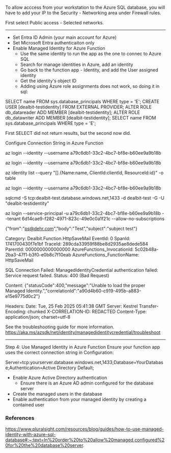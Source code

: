 To allow acccess from your workstation to the Azure SQL database, you will have to add your IP to the Security - Networking area under Firewall rules.

First select Public access - Selected networks.

---
- Set Entra ID Admin (your main account for Azure)
- Set Microsoft Entra authenticaiton only
- Enable Managed Identity for Azure Function
  - Use the same identity to run the app as the one to connec to Azure SQL
  - Search for manage identities in Azure, add an identity
  - Go back to the function app - Identity, and add the User assigned identity
  - Get the identity's object ID
  - Adding using Azure role assignments does not work, so doing it in sql:
  
SELECT name FROM sys.database_principals WHERE type = 'E';
CREATE USER [dealbit-testidentity] FROM EXTERNAL PROVIDER;
ALTER ROLE db_datareader ADD MEMBER [dealbit-testidentity];
ALTER ROLE db_datawriter ADD MEMBER [dealbit-testidentity];
SELECT name FROM sys.database_principals WHERE type = 'E';

First SELECT did not return results, but the second now did.

Configure Connection String in Azure Function


az login --identity --username a79c6db1-33c2-4bc7-bf8e-b60ee9a9b18b


az login --identity --username a79c6db1-33c2-4bc7-bf8e-b60ee9a9b18b

az identity list --query "[].{Name:name, ClientId:clientId, ResourceId:id}" -o table

az login --identity --username a79c6db1-33c2-4bc7-bf8e-b60ee9a9b18b



sqlcmd -S tcp:dealbit-test.database.windows.net,1433 -d dealbit-test -G -U "dealbit-testidentity"

az login --service-principal -u a79c6db1-33c2-4bc7-bf8e-b60ee9a9b18b --tenant 6d14cae9-f282-4971-823c-49e0c0a1f21c --allow-no-subscriptions


{"from":"ps@dehr.com","body":"Test","subject":"subject test"}


Category: Dealbit.Function.HttpSaveMail
EventId: 0
SpanId: 1741700430f7e1bf
TraceId: 289cda33959f88be8d2935ae8dede584
ParentId: 0000000000000000
AzureFunctions_InvocationId: 5c02b48a-2ba3-47f1-b3f0-e0b8c7f10eab
AzureFunctions_FunctionName: HttpSaveMail

SQL Connection Failed: ManagedIdentityCredential authentication failed: Service request failed.
Status: 400 (Bad Request)

Content:
{"statusCode":400,"message":"Unable to load the proper Managed Identity.","correlationId":"a90d4b60-c919-495b-a883-e15e9775d0c2"}

Headers:
Date: Tue, 25 Feb 2025 05:41:38 GMT
Server: Kestrel
Transfer-Encoding: chunked
X-CORRELATION-ID: REDACTED
Content-Type: application/json; charset=utf-8

See the troubleshooting guide for more information. https://aka.ms/azsdk/net/identity/managedidentitycredential/troubleshoot

















---
Step 4: Use Managed Identity in Azure Function
Ensure your function app uses the correct connection string in Configuration:

Server=tcp:yourserver.database.windows.net,1433;Database=YourDatabase;Authentication=Active Directory Default;


- Enable Azure Active Directory authentication
  - Ensure there is an Azure AD admin configured for the database server
- Create the managed users in the database
- Enable authentication from your managed identity by creating a contained user


















### References
https://www.pluralsight.com/resources/blog/guides/how-to-use-managed-identity-with-azure-sql-database#:~:text=In%20order%20to%20allow%20managed,configured%20for%20the%20database%20server.